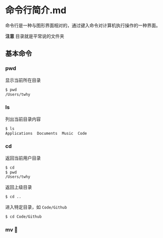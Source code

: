 # 命令行简介.md

命令行是一种与图形界面相对的，通过键入命令对计算机执行操作的一种界面。

**注意** 目录就是平常说的文件夹

## 基本命令
### pwd
显示当前所在目录
```bash
$ pwd
/Users/twhy
```

### ls
列出当前目录内容
```bash
$ ls
Applications  Documents	 Music  Code
```
### cd
返回当前用户目录
```bash
$ cd
$ pwd
/Users/twhy
```
返回上级目录
```bash
$ cd ..
```
进入特定目录，如 `Code/Github`
```bash
$ cd Code/Github
```

### mv 🎵
